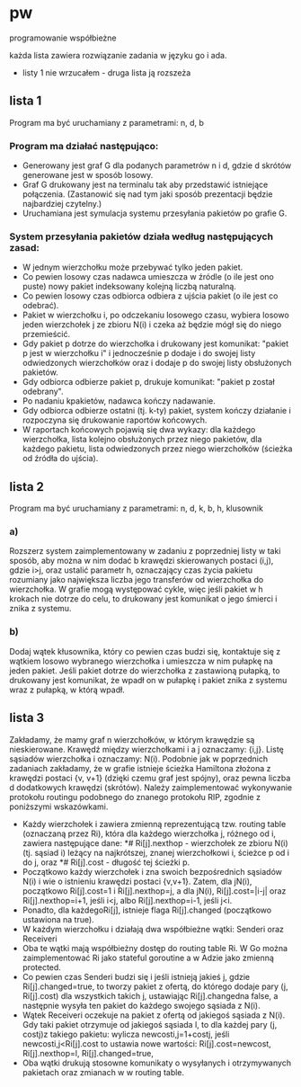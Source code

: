 # pw
programowanie współbieżne

każda lista zawiera rozwiązanie zadania w języku go i ada.
* listy 1 nie wrzucałem - druga lista ją rozszeża

## lista 1

Program ma być uruchamiany z parametrami: n, d, b

### Program ma działać następująco:
* Generowany jest graf G dla podanych parametrów n i d, gdzie d skrótów generowane jest w sposób losowy.
* Graf G drukowany jest na terminalu tak aby przedstawić istniejące połączenia. (Zastanowić się nad tym jaki sposób prezentacji będzie najbardziej czytelny.)
* Uruchamiana jest symulacja systemu przesyłania pakietów po grafie G.
### System  przesyłania pakietów działa według następujących zasad:
* W jednym wierzchołku może przebywać tylko jeden pakiet.
* Co pewien losowy czas nadawca umieszcza w źródle (o ile jest ono puste) nowy pakiet indeksowany kolejną liczbą naturalną.
* Co pewien losowy czas odbiorca odbiera z ujścia pakiet (o ile jest co odebrać).
* Pakiet w wierzchołku i, po odczekaniu losowego czasu, wybiera losowo jeden wierzchołek j ze zbioru N(i) i czeka aż będzie mógł się do niego przemieścić. 
* Gdy pakiet p dotrze do wierzchołka i drukowany jest komunikat:
"pakiet p jest w wierzchołku i"
i jednocześnie p dodaje i do swojej listy odwiedzonych wierzchołków oraz i dodaje p do swojej listy obsłużonych pakietów.
* Gdy odbiorca odbierze pakiet p, drukuje komunikat:
"pakiet p został odebrany".     
* Po nadaniu kpakietów, nadawca kończy nadawanie.
* Gdy odbiorca odbierze ostatni (tj. k-ty)  pakiet, system kończy działanie i rozpoczyna się drukowanie raportów końcowych.
* W raportach końcowych pojawią się dwa wykazy:
dla każdego wierzchołka, lista kolejno obsłużonych przez niego pakietów, 
dla każdego pakietu, lista odwiedzonych przez niego wierzchołków  (ścieżka od źródła do ujścia).

## lista 2

Program ma być uruchamiany z parametrami: n, d, k, b, h, klusownik

### a)
Rozszerz system zaimplementowany w zadaniu z poprzedniej listy w taki sposób, aby można w nim dodać b  krawędzi skierowanych postaci (i,j), gdzie i>j, oraz ustalić parametr h, oznaczający czas życia pakietu rozumiany jako największa liczba jego transferów od wierzchołka do wierzchołka. W grafie mogą występować cykle, więc jeśli pakiet w h krokach nie dotrze do celu, to  drukowany jest komunikat o jego śmierci i znika z systemu.
### b)
Dodaj wątek kłusownika, który co pewien czas budzi się, kontaktuje się z wątkiem losowo wybranego wierzchołka i umieszcza w nim pułapkę na jeden pakiet.  Jeśli pakiet dotrze do wierzchołka z zastawioną pułapką, to drukowany jest komunikat, że wpadł on w pułapkę i pakiet znika z systemu wraz z pułapką, w którą wpadł. 

## lista 3

Zakładamy, że mamy graf n wierzchołków, w którym krawędzie są nieskierowane. 
Krawędź między wierzchołkami i a j oznaczamy: {i,j}.
Listę sąsiadów wierzchołka i oznaczamy: N(i).
Podobnie jak w poprzednich zadaniach zakładamy, że w grafie istnieje ścieżka Hamiltona złożona z krawędzi postaci {v, v+1} (dzięki czemu graf jest spójny), oraz pewna liczba d dodatkowych krawędzi (skrótów). 
Należy zaimplementować wykonywanie protokołu routingu podobnego do znanego protokołu RIP, zgodnie z poniższymi wskazówkami.
* Każdy wierzchołek i zawiera zmienną reprezentującą tzw. routing table (oznaczaną przez Ri), która dla każdego wierzchołka j, różnego od i, zawiera następujące dane:
*# Ri[j].nexthop - wierzchołek ze zbioru N(i) (tj. sąsiad i) leżący na najkrótszej, znanej wierzchołkowi i, ścieżce p od i do j, oraz
*# Ri[j].cost - długość tej ścieżki p.
* Początkowo  każdy wierzchołek i zna swoich bezpośrednich sąsiadów N(i) i wie o istnieniu krawędzi postaci {v,v+1}. Zatem, 
dla jN(i),  początkowo Ri[j].cost=1  i  Ri[j].nexthop=j, a
dla jN(i), Ri[j].cost=|i-j|  oraz
Ri[j].nexthop=i+1, jeśli i<j, albo 
Ri[j].nexthop=i-1, jeśli j<i.
* Ponadto, dla każdegoRi[j], istnieje flaga Ri[j].changed (początkowo ustawiona na true).
* W każdym wierzchołku i działają dwa współbieżne wątki:
Senderi  oraz
Receiveri
* Oba te wątki mają współbieżny dostęp do routing table Ri. W Go można zaimplementować Ri jako stateful goroutine a w Adzie jako zmienną protected.
* Co pewien czas Senderi budzi się i jeśli istnieją jakieś j, gdzie Ri[j].changed=true, to tworzy pakiet z ofertą, do którego dodaje pary (j, Ri[j].cost) dla wszystkich takich j, ustawiając Ri[j].changedna false, a następnie wysyła ten pakiet do każdego swojego sąsiada z N(i).
* Wątek Receiveri oczekuje na pakiet z ofertą od jakiegoś sąsiada z N(i). Gdy taki pakiet otrzymuje od jakiegoś sąsiada l, to dla każdej pary (j, costj)z takiego pakietu:
wylicza newcosti,j=1+costj,
jeśli newcosti,j<Ri[j].cost to ustawia nowe wartości:
Ri[j].cost=newcost,
Ri[j].nexthop=l,
Ri[j].changed=true,
* Oba wątki drukują stosowne komunikaty o wysyłanych i otrzymywanych pakietach oraz zmianach w w routing table.
